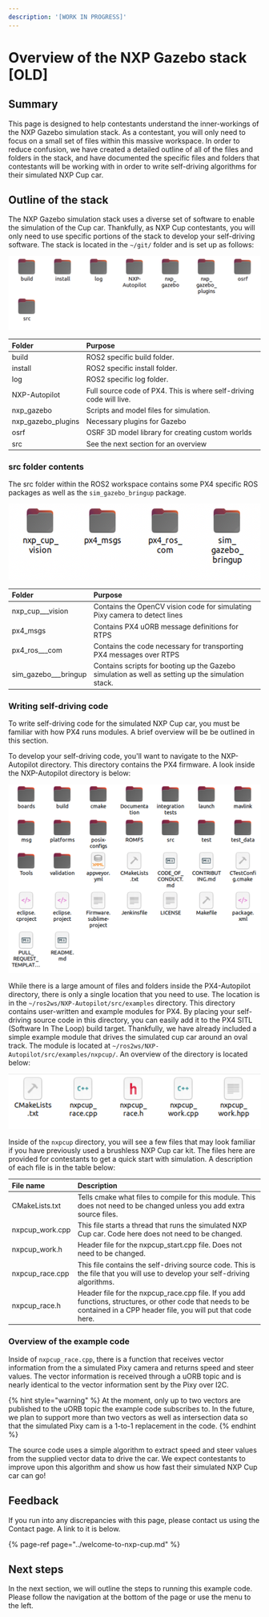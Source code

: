 ```yaml
---
description: '[WORK IN PROGRESS]'
---
```


# Overview of the NXP Gazebo stack \[OLD\]

## Summary

This page is designed to help contestants understand the inner-workings of the NXP Gazebo simulation stack. As a contestant, you will only need to focus on a small set of files within this massive workspace. In order to reduce confusion, we have created a detailed outline of all of the files and folders in the stack, and have documented the specific files and folders that contestants will be working with in order to write self-driving algorithms for their simulated NXP Cup car.

## Outline of the stack

The NXP Gazebo simulation stack uses a diverse set of software to enable the simulation of the Cup car. Thankfully, as NXP Cup contestants, you will only need to use specific portions of the stack to develop your self-driving software. The stack is located in the `~/git/` folder and is set up as follows:

![](../.gitbook/assets/image%20%2838%29.png)

| Folder | Purpose |
| :--- | :--- |
| build | ROS2 specific build folder. |
| install | ROS2 specific install folder. |
| log | ROS2 specific log folder. |
| NXP-Autopilot | Full source code of PX4. This is where self-driving code will live. |
| nxp\_gazebo | Scripts and model files for simulation. |
| nxp\_gazebo\_plugins | Necessary plugins for Gazebo |
| osrf | OSRF 3D model library for creating custom worlds |
| src | See the next section for an overview |

### src folder contents

The src folder within the ROS2 workspace contains some PX4 specific ROS packages as well as the `sim_gazebo_bringup` package.

![](../.gitbook/assets/image%20%2839%29.png)

| Folder | Purpose |
| :--- | :--- |
| nxp\_cup_\__vision | Contains the OpenCV vision code for simulating Pixy camera to detect lines |
| px4\_msgs | Contains PX4 uORB message definitions for RTPS |
| px4\_ros_\__com | Contains the code necessary for transporting PX4 messages over RTPS |
| sim\_gazebo_\__bringup | Contains scripts for booting up the Gazebo simulation as well as setting up the simulation stack. |

### Writing self-driving code

To write self-driving code for the simulated NXP Cup car, you must be familiar with how PX4 runs modules. A brief overview will be be outlined in this section. 

To develop your self-driving code, you'll want to navigate to the NXP-Autopilot directory. This directory contains the PX4 firmware. A look inside the NXP-Autopilot directory is below:

![~/git/PX4-Autopilot](../.gitbook/assets/image%20%2813%29.png)

While there is a large amount of files and folders inside the PX4-Autopilot directory, there is only a single location that you need to use. The location is in the `~/ros2ws/NXP-Autopilot/src/examples` directory. This directory contains user-written and example modules for PX4. By placing your self-driving source code in this directory, you can easily add it to the PX4 SITL \(Software In The Loop\) build target. Thankfully, we have already included a simple example module that drives the simulated cup car around an oval track. The module is located at `~/ros2ws/NXP-Autopilot/src/examples/nxpcup/`. An overview of the directory is located below:

![~/git/nxp\_ws/src/Firmware/src/examples/nxpcup/](../.gitbook/assets/image%20%2832%29.png)

Inside of the `nxpcup` directory, you will see a few files that may look familiar if you have previously used a brushless NXP Cup car kit. The files here are provided for contestants to get a quick start with simulation. A description of each file is in the table below:

| File name | Description |
| :--- | :--- |
| CMakeLists.txt | Tells cmake what files to compile for this module. This does not need to be changed unless you add extra source files. |
| nxpcup\_work.cpp | This file starts a thread that runs the simulated NXP Cup car. Code here does not need to be changed.  |
| nxpcup\_work.h | Header file for the nxpcup\_start.cpp file. Does not need to be changed. |
| nxpcup\_race.cpp | This file contains the self-driving source code. This is the file that you will use to develop your self-driving algorithms.  |
| nxpcup\_race.h | Header file for the nxpcup\_race.cpp file. If you add functions, structures, or other code that needs to be contained in a CPP header file, you will put that code here. |

### Overview of the example code

Inside of `nxpcup_race.cpp`, there is a function that receives vector information from the a simulated Pixy camera and returns speed and steer values. The vector information is received through a uORB topic and is nearly identical to the vector information sent by the Pixy over I2C. 

{% hint style="warning" %}
At the moment, only up to two vectors are published to the uORB topic the example code subscribes to. In the future, we plan to support more than two vectors as well as intersection data so that the simulated Pixy cam is a 1-to-1 replacement in the code.
{% endhint %}

The source code uses a simple algorithm to extract speed and steer values from the supplied vector data to drive the car. We expect contestants to improve upon this algorithm and show us how fast their simulated NXP Cup car can go! 

## Feedback

If you run into any discrepancies with this page, please contact us using the Contact page. A link to it is below.

{% page-ref page="../welcome-to-nxp-cup.md" %}

## Next steps

In the next section, we will outline the steps to running this example code. Please follow the navigation at the bottom of the page or use the menu to the left.

